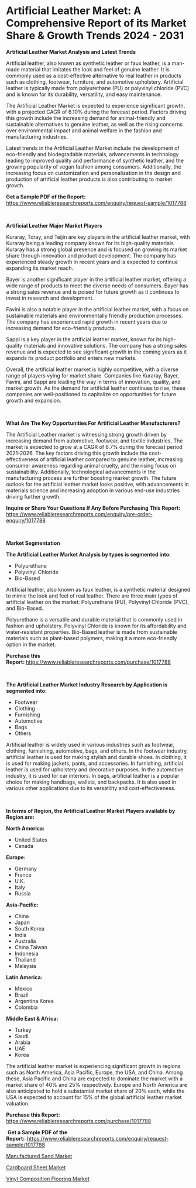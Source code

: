 <p><h1>Artificial Leather Market: A Comprehensive Report of its Market Share & Growth Trends 2024 - 2031</h1></p><p><strong>Artificial Leather Market Analysis and Latest Trends</strong></p>
<p><p>Artificial leather, also known as synthetic leather or faux leather, is a man-made material that imitates the look and feel of genuine leather. It is commonly used as a cost-effective alternative to real leather in products such as clothing, footwear, furniture, and automotive upholstery. Artificial leather is typically made from polyurethane (PU) or polyvinyl chloride (PVC) and is known for its durability, versatility, and easy maintenance.</p><p>The Artificial Leather Market is expected to experience significant growth, with a projected CAGR of 6.10% during the forecast period. Factors driving this growth include the increasing demand for animal-friendly and sustainable alternatives to genuine leather, as well as the rising concerns over environmental impact and animal welfare in the fashion and manufacturing industries.</p><p>Latest trends in the Artificial Leather Market include the development of eco-friendly and biodegradable materials, advancements in technology leading to improved quality and performance of synthetic leather, and the growing popularity of vegan fashion among consumers. Additionally, the increasing focus on customization and personalization in the design and production of artificial leather products is also contributing to market growth.</p></p>
<p><strong>Get a Sample PDF of the Report:&nbsp;</strong> <a href="https://www.reliableresearchreports.com/enquiry/request-sample/1017788">https://www.reliableresearchreports.com/enquiry/request-sample/1017788</a></p>
<p>&nbsp;</p>
<p><strong>Artificial Leather Major Market Players</strong></p>
<p><p>Kuraray, Toray, and Teijin are key players in the artificial leather market, with Kuraray being a leading company known for its high-quality materials. Kuraray has a strong global presence and is focused on growing its market share through innovation and product development. The company has experienced steady growth in recent years and is expected to continue expanding its market reach.</p><p>Bayer is another significant player in the artificial leather market, offering a wide range of products to meet the diverse needs of consumers. Bayer has a strong sales revenue and is poised for future growth as it continues to invest in research and development.</p><p>Favini is also a notable player in the artificial leather market, with a focus on sustainable materials and environmentally friendly production processes. The company has experienced rapid growth in recent years due to increasing demand for eco-friendly products.</p><p>Sappi is a key player in the artificial leather market, known for its high-quality materials and innovative solutions. The company has a strong sales revenue and is expected to see significant growth in the coming years as it expands its product portfolio and enters new markets.</p><p>Overall, the artificial leather market is highly competitive, with a diverse range of players vying for market share. Companies like Kuraray, Bayer, Favini, and Sappi are leading the way in terms of innovation, quality, and market growth. As the demand for artificial leather continues to rise, these companies are well-positioned to capitalize on opportunities for future growth and expansion.</p></p>
<p>&nbsp;</p>
<p><strong>What Are The Key Opportunities For Artificial Leather Manufacturers?</strong></p>
<p><p>The Artificial Leather market is witnessing strong growth driven by increasing demand from automotive, footwear, and textile industries. The market is expected to grow at a CAGR of 6.7% during the forecast period 2021-2026. The key factors driving this growth include the cost-effectiveness of artificial leather compared to genuine leather, increasing consumer awareness regarding animal cruelty, and the rising focus on sustainability. Additionally, technological advancements in the manufacturing process are further boosting market growth. The future outlook for the artificial leather market looks positive, with advancements in materials science and increasing adoption in various end-use industries driving further growth.</p></p>
<p><strong>Inquire or Share Your Questions If Any Before Purchasing This Report:</strong> <a href="https://www.reliableresearchreports.com/enquiry/pre-order-enquiry/1017788">https://www.reliableresearchreports.com/enquiry/pre-order-enquiry/1017788</a></p>
<p>&nbsp;</p>
<p><strong>Market Segmentation</strong></p>
<p><strong>The Artificial Leather Market Analysis by types is segmented into:</strong></p>
<p><ul><li>Polyurethane</li><li>Polyvinyl Chloride</li><li>Bio-Based</li></ul></p>
<p><p>Artificial leather, also known as faux leather, is a synthetic material designed to mimic the look and feel of real leather. There are three main types of artificial leather on the market: Polyurethane (PU), Polyvinyl Chloride (PVC), and Bio-Based. </p><p>Polyurethane is a versatile and durable material that is commonly used in fashion and upholstery. Polyvinyl Chloride is known for its affordability and water-resistant properties. Bio-Based leather is made from sustainable materials such as plant-based polymers, making it a more eco-friendly option in the market.</p></p>
<p><strong>Purchase this Report:&nbsp;</strong><a href="https://www.reliableresearchreports.com/purchase/1017788">https://www.reliableresearchreports.com/purchase/1017788</a></p>
<p>&nbsp;</p>
<p><strong>The Artificial Leather Market Industry Research by Application is segmented into:</strong></p>
<p><ul><li>Footwear</li><li>Clothing</li><li>Furnishing</li><li>Automotive</li><li>Bags</li><li>Others</li></ul></p>
<p><p>Artificial leather is widely used in various industries such as footwear, clothing, furnishing, automotive, bags, and others. In the footwear industry, artificial leather is used for making stylish and durable shoes. In clothing, it is used for making jackets, pants, and accessories. In furnishing, artificial leather is used for upholstery and decorative purposes. In the automotive industry, it is used for car interiors. In bags, artificial leather is a popular choice for making handbags, wallets, and backpacks. It is also used in various other applications due to its versatility and cost-effectiveness.</p></p>
<p>&nbsp;</p>
<p><strong>In terms of Region, the Artificial Leather Market Players available by Region are:</strong></p>
<p>
    <p> <strong> North America: </strong>
        <ul>
            <li>United States</li>
            <li>Canada</li>
        </ul>
        </p> 
    <p> <strong> Europe: </strong>
        <ul>
            <li>Germany</li>
            <li>France</li>
            <li>U.K.</li>
            <li>Italy</li>
            <li>Russia</li>
        </ul>
        </p> 
    <p> <strong> Asia-Pacific: </strong>
        <ul>
            <li>China</li>
            <li>Japan</li>
            <li>South Korea</li>
            <li>India</li>
            <li>Australia</li>
            <li>China Taiwan</li>
            <li>Indonesia</li>
            <li>Thailand</li>
            <li>Malaysia</li>
        </ul>
        </p> 
    <p> <strong> Latin America: </strong>
        <ul>
            <li>Mexico</li>
            <li>Brazil</li>
            <li>Argentina Korea</li>
            <li>Colombia</li>
        </ul>
        </p> 
    <p> <strong> Middle East & Africa: </strong>
        <ul>
            <li>Turkey</li>
            <li>Saudi</li>
            <li>Arabia</li>
            <li>UAE</li>
            <li>Korea</li>
        </ul>
    </p>
    </p>
<p><p>The artificial leather market is experiencing significant growth in regions such as North America, Asia Pacific, Europe, the USA, and China. Among these, Asia Pacific and China are expected to dominate the market with a market share of 40% and 25% respectively. Europe and North America are also anticipated to hold a substantial market share of 20% each, while the USA is expected to account for 15% of the global artificial leather market valuation.</p></p>
<p><strong>Purchase this Report: </strong><a href="https://www.reliableresearchreports.com/purchase/1017788">https://www.reliableresearchreports.com/purchase/1017788</a></p>
<p>&nbsp;<strong>Get a Sample PDF of the Report:&nbsp;&nbsp;</strong><a href="https://www.reliableresearchreports.com/enquiry/request-sample/1017788">https://www.reliableresearchreports.com/enquiry/request-sample/1017788</a></p>
<p><strong></strong></p>
<p><p><a href="https://github.com/lataunyatinikmelvin59ilbd0dv/Market-Research-Report-List-1/blob/main/manufactured-sand-market.md">Manufactured Sand Market</a></p><p><a href="https://github.com/pgtimber/Market-Research-Report-List-1/blob/main/cardboard-sheet-market.md">Cardboard Sheet Market</a></p><p><a href="https://github.com/arionmp/Market-Research-Report-List-2/blob/main/vinyl-composition-flooring-market.md">Vinyl Composition Flooring Market</a></p></p>